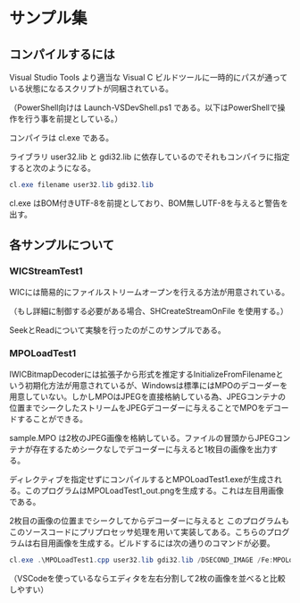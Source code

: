 # サンプル集

## コンパイルするには

Visual Studio Tools より適当な Visual C ビルドツールに一時的にパスが通っている状態になるスクリプトが同梱されている。

（PowerShell向けは Launch-VSDevShell.ps1 である。以下はPowerShellで操作を行う事を前提としている。）

コンパイラは cl.exe である。

ライブラリ user32.lib と gdi32.lib に依存しているのでそれもコンパイラに指定すると次のようになる。

```ps1
cl.exe filename user32.lib gdi32.lib
```

cl.exe はBOM付きUTF-8を前提としており、BOM無しUTF-8を与えると警告を出す。

## 各サンプルについて

### WICStreamTest1

WICには簡易的にファイルストリームオープンを行える方法が用意されている。

（もし詳細に制御する必要がある場合、SHCreateStreamOnFile を使用する。）

SeekとReadについて実験を行ったのがこのサンプルである。

### MPOLoadTest1

IWICBitmapDecoderには拡張子から形式を推定するInitializeFromFilenameという初期化方法が用意されているが、Windowsは標準にはMPOのデコーダーを用意していない。しかしMPOはJPEGを直接格納している為、JPEGコンテナの位置までシークしたストリームをJPEGデコーダーに与えることでMPOをデコードすることができる。

sample.MPO は2枚のJPEG画像を格納している。ファイルの冒頭からJPEGコンテナが存在するためシークなしでデコーダーに与えると1枚目の画像を出力する。

ディレクティブを指定せずにコンパイルするとMPOLoadTest1.exeが生成される。このプログラムはMPOLoadTest1_out.pngを生成する。これは左目用画像である。

2枚目の画像の位置までシークしてからデコーダーに与えると
このプログラムもこのソースコードにプリプロセッサ処理を用いて実装してある。こちらのプログラムは右目用画像を生成する。ビルドするには次の通りのコマンドが必要。

```ps1
cl.exe .\MPOLoadTest1.cpp user32.lib gdi32.lib /DSECOND_IMAGE /Fe:MPOLoadTest1_2.ex
```

（VSCodeを使っているならエディタを左右分割して2枚の画像を並べると比較しやすい）
